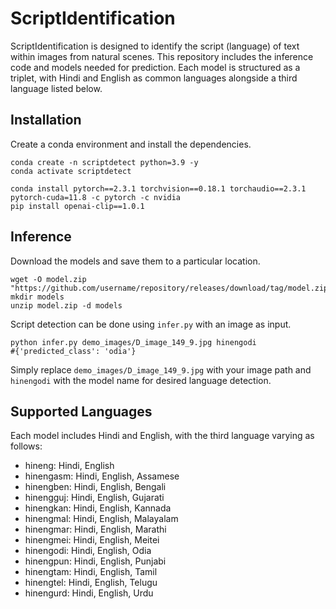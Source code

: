 # ScriptIdentification
ScriptIdentification is designed to identify the script (language) of text within images from natural scenes. This repository includes the inference code and models needed for prediction. Each model is structured as a triplet, with Hindi and English as common languages alongside a third language listed below. 

## Installation
Create a conda environment and install the dependencies.
```
conda create -n scriptdetect python=3.9 -y
conda activate scriptdetect

conda install pytorch==2.3.1 torchvision==0.18.1 torchaudio==2.3.1 pytorch-cuda=11.8 -c pytorch -c nvidia
pip install openai-clip==1.0.1
```

## Inference
Download the models and save them to a particular location.
```
wget -O model.zip "https://github.com/username/repository/releases/download/tag/model.zip"
mkdir models
unzip model.zip -d models

```

Script detection can be done using ```infer.py``` with an image as input.

```
python infer.py demo_images/D_image_149_9.jpg hinengodi
#{'predicted_class': 'odia'}
```
Simply replace ```demo_images/D_image_149_9.jpg``` with your image path and ```hinengodi``` with the model name for desired language detection.


## Supported Languages
Each model includes Hindi and English, with the third language varying as follows:

- hineng: Hindi, English
- hinengasm: Hindi, English, Assamese
- hinengben: Hindi, English, Bengali
- hinengguj: Hindi, English, Gujarati
- hinengkan: Hindi, English, Kannada
- hinengmal: Hindi, English, Malayalam
- hinengmar: Hindi, English, Marathi
- hinengmei: Hindi, English, Meitei
- hinengodi: Hindi, English, Odia
- hinengpun: Hindi, English, Punjabi
- hinengtam: Hindi, English, Tamil
- hinengtel: Hindi, English, Telugu
- hinengurd: Hindi, English, Urdu
